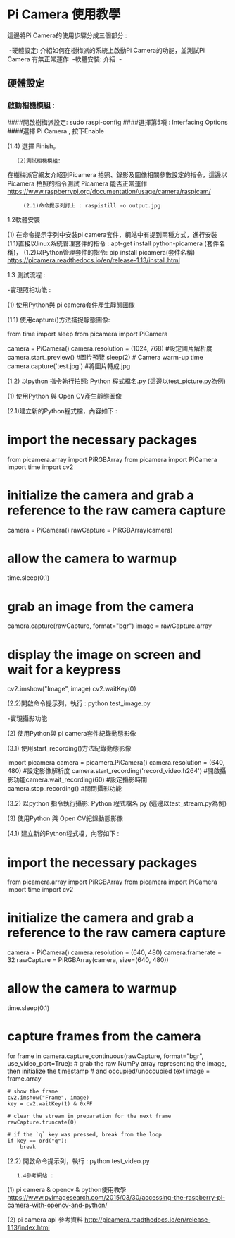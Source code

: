 # Pi Camera 使用教學

  這邊將Pi Camera的使用步驟分成三個部分 : 
  
  -硬體設定: 介紹如何在樹梅派的系統上啟動Pi Camera的功能，並測試Pi Camera 有無正常運作
  -軟體安裝: 介紹
  -
## 硬體設定

### 啟動相機模組 : 

####開啟樹梅派設定: sudo raspi-config
		####選擇第5項 : Interfacing Options 
		####選擇 Pi Camera , 按下Enable
 

 
(1.4)	選擇 Finish。

         

       (2)測試相機模組:
在樹梅派官網友介紹到Picamera 拍照、錄影及圖像相關參數設定的指令，這邊以Picamera 拍照的指令測試 Picamera 能否正常運作
https://www.raspberrypi.org/documentation/usage/camera/raspicam/ 

         (2.1)命令提示列打上 : raspistill -o output.jpg
               
  1.2軟體安裝

(1)	在命令提示字列中安裝pi camera套件，網站中有提到兩種方式，進行安裝
(1.1)直接以linux系統管理套件的指令 : 
   		apt-get install python-picamera (套件名稱)，
   (1.2)以Python管理套件的指令: 
   		pip install picamera(套件名稱) 
https://picamera.readthedocs.io/en/release-1.13/install.html 

  1.3 測試流程 : 


-實現照相功能 : 

(1)	使用Python與 pi camera套件產生靜態圖像

(1.1)	使用capture()方法捕捉靜態圖像:

from time import sleep
from picamera import PiCamera

camera = PiCamera()
camera.resolution = (1024, 768) #設定圖片解析度
camera.start_preview() #圖片預覽
sleep(2) # Camera warm-up time
camera.capture('test.jpg') #將圖片轉成.jpg

(1.2)	以python 指令執行拍照: Python 程式檔名.py
    	 (這邊以test_picture.py為例)


(1)	使用Python 與 Open CV產生靜態圖像

(2.1)建立新的Python程式檔，內容如下 : 

# import the necessary packages
from picamera.array import PiRGBArray
from picamera import PiCamera
import time
import cv2
 
# initialize the camera and grab a reference to the raw camera capture
camera = PiCamera()
rawCapture = PiRGBArray(camera)
 
# allow the camera to warmup
time.sleep(0.1)
 
# grab an image from the camera
camera.capture(rawCapture, format="bgr")
image = rawCapture.array
 
# display the image on screen and wait for a keypress
cv2.imshow("Image", image)
cv2.waitKey(0)

(2.2)開啟命令提示列，執行 : python test_image.py


-實現攝影功能


(2)	使用Python與 pi camera套件紀錄動態影像

(3.1) 使用start_recording()方法紀錄動態影像

import picamera
camera = picamera.PiCamera()
camera.resolution = (640, 480)  #設定影像解析度 
camera.start_recording('record_video.h264') #開啟攝影功能camera.wait_recording(60) #設定攝影時間          
camera.stop_recording()  #關閉攝影功能

(3.2) 以python 指令執行攝影: Python 程式檔名.py
    	 (這邊以test_stream.py為例)

(3)	使用Python 與 Open CV紀錄動態影像

(4.1) 建立新的Python程式檔，內容如下 : 


# import the necessary packages
from picamera.array import PiRGBArray
from picamera import PiCamera
import time
import cv2
 
# initialize the camera and grab a reference to the raw camera capture
camera = PiCamera()
camera.resolution = (640, 480)
camera.framerate = 32
rawCapture = PiRGBArray(camera, size=(640, 480))
 
# allow the camera to warmup
time.sleep(0.1)
 
# capture frames from the camera
for frame in camera.capture_continuous(rawCapture, format="bgr", use_video_port=True):
	# grab the raw NumPy array representing the image, then initialize the timestamp
	# and occupied/unoccupied text
	image = frame.array
 
	# show the frame
	cv2.imshow("Frame", image)
	key = cv2.waitKey(1) & 0xFF
 
	# clear the stream in preparation for the next frame
	rawCapture.truncate(0)
 
	# if the `q` key was pressed, break from the loop
	if key == ord("q"):
		break
(2.2) 開啟命令提示列，執行 : python test_video.py


       1.4參考網站 :

(1)	pi camera & opencv & python使用教學
 https://www.pyimagesearch.com/2015/03/30/accessing-the-raspberry-pi-camera-with-opencv-and-python/ 

(2)	pi camera api 參考資料
http://picamera.readthedocs.io/en/release-1.13/index.html 

